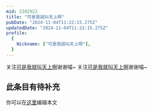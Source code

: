```yaml
---
mid: 2202922
title: "可是我就叫天上啊"
pubDate: "2024-11-04T11:22:15.275Z"
updatedDate: "2024-11-04T11:22:15.275Z"
profile:
  {
    Nickname: ["可是我就叫天上啊"],
  }
---
```


关注[可是我就叫天上啊](https://space.bilibili.com/2202922)谢谢喵~ 关注[可是我就叫天上啊](https://space.bilibili.com/2202922)谢谢喵~

## 此条目有待补充
你可以在[这里](https://github.com/Yuhanawa/VTuber.ICU-Content/edit/master/v/可是我就叫天上啊/index.md)编辑本文
